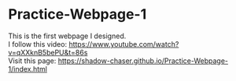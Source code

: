 # Practice-Webpage-1
This is the first webpage I designed.   
I follow this video: https://www.youtube.com/watch?v=qXXknB5bePU&t=86s   
Visit this page: https://shadow-chaser.github.io/Practice-Webpage-1/index.html
